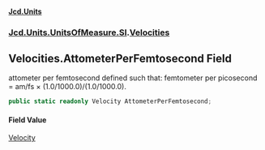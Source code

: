 #### [Jcd.Units](index.md 'index')

### [Jcd.Units.UnitsOfMeasure.SI](Jcd.Units.UnitsOfMeasure.SI.md 'Jcd.Units.UnitsOfMeasure.SI').[Velocities](Velocities.md 'Jcd.Units.UnitsOfMeasure.SI.Velocities')

## Velocities.AttometerPerFemtosecond Field

attometer per femtosecond defined such that: femtometer per picosecond = am/fs × (1.0/1000.0)/(1.0/1000.0).

```csharp
public static readonly Velocity AttometerPerFemtosecond;
```

#### Field Value

[Velocity](Velocity.md 'Jcd.Units.UnitTypes.Velocity')